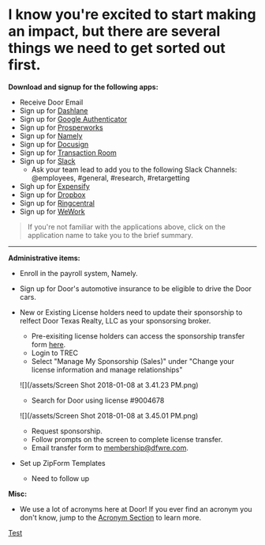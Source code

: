 # I know you're excited to start making an impact, but there are several things we need to get sorted out first.

**Download and signup for the following apps:**

* Receive Door Email  
* Sign up for [Dashlane](/first-day/dashlane.md)  
* Sign up for [Google Authenticator](/first-day/google-authenticator.md)  
* Sign up for [Prosperworks](/first-day/prosperworks.md)  
* Sign up for [Namely](/first-day/namely.md)  
* Sign up for [Docusign](/first-day/docusign.md)  
* Sign up for [Transaction Room](/first-day/transaction-room.md)  
* Sign up for [Slack](/first-day/slack.md)  
  * Ask your team lead to add you to the following Slack Channels: @employees, \#general, \#research, \#retargetting
* Sigh up for [Expensify](/first-day/expensify.md)  
* Sign up for [Dropbox](/first-day/dropbox.md)  
* Sign up for [Ringcentral](/first-day/ringcentral.md)  
* Sign up for [WeWork](/first-day/wework.md)

> If you're not familiar with the applications above, click on the application name to take you to the brief summary.

---

**Administrative items:**

* Enroll in the payroll system, Namely.

* Sign up for Door's automotive insurance to be eligible to drive the Door cars.

* New or Existing License holders need to update their sponsorship to relfect Door Texas Realty, LLC as your sponsorsing broker.

  * Pre-exisiting license holders can access the sponsorship transfer form [here](https://www.trec.texas.gov/forms/sales-agent-sponsorship-form-1).
  * Login to TREC
  * Select "Manage My Sponsorship \(Sales\)" under "Change your license information and manage relationships"

  ![](/assets/Screen Shot 2018-01-08 at 3.41.23 PM.png)

  * Search for Door using license \#9004678

  ![](/assets/Screen Shot 2018-01-08 at 3.45.01 PM.png)

  * Request sponsorship.
  * Follow prompts on the screen to complete license transfer. 
  * Email transfer form to membership@dfwre.com.

* Set up ZipForm Templates

  * Need to follow up 

**Misc:**

* We use a lot of acronyms here at Door! If you ever find an acronym you don't know, jump to the [Acronym Section](/misc/acronyms.md) to learn more.

[Test](history.back)

